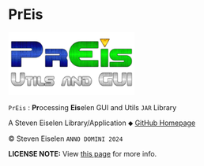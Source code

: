 # PrEis

<img src="PrEis_logo_2024.4.png" width=256px>

`PrEis` : **Pr**ocessing **Eis**elen GUI and Utils `JAR` Library

A Steven Eiselen Library/Application ⬥ [GitHub Homepage](https://seiselen.github.io/)

© Steven Eiselen `ANNO DOMINI 2024`

**LICENSE NOTE:** View [this page](https://seiselen.github.io/info_preis_suite) for more info.